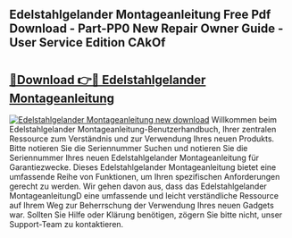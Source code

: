 ## Edelstahlgelander Montageanleitung Free Pdf Download - Part-PP0 New Repair Owner Guide - User Service Edition CAkOf

# <h2><a href="http://df8jy9.blite.top/?on=Edelstahlgelander+Montageanleitung">🔗Download 👉🔴 Edelstahlgelander Montageanleitung</a></h2>

[![Edelstahlgelander Montageanleitung new download](https://i.imgur.com/lujVjoI.png)](http://df8jy9.blite.top/?on=Edelstahlgelander+Montageanleitung)
Willkommen beim Edelstahlgelander Montageanleitung-Benutzerhandbuch, Ihrer zentralen Ressource zum Verständnis und zur Verwendung Ihres neuen Produkts. Bitte notieren Sie die Seriennummer Suchen und notieren Sie die Seriennummer Ihres neuen Edelstahlgelander Montageanleitung für Garantiezwecke. Dieses Edelstahlgelander Montageanleitung bietet eine umfassende Reihe von Funktionen, um Ihren spezifischen Anforderungen gerecht zu werden. Wir gehen davon aus, dass das Edelstahlgelander MontageanleitungD eine umfassende und leicht verständliche Ressource auf Ihrem Weg zur Beherrschung der Verwendung Ihres neuen Gadgets war. Sollten Sie Hilfe oder Klärung benötigen, zögern Sie bitte nicht, unser Support-Team zu kontaktieren.
